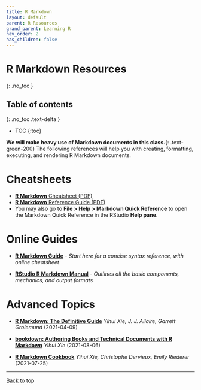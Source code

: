 ```yaml
---
title: R Markdown
layout: default
parent: R Resources
grand_parent: Learning R
nav_order: 2
has_children: false
---
```


# R Markdown Resources
{: .no_toc }

## Table of contents
{: .no_toc .text-delta }

- TOC
{:toc}

**We will make heavy use of Markdown documents in this class.**{: .text-green-200} The following references will help you with creating, formatting, executing, and rendering R Markdown documents.

# Cheatsheets

  * [**R Markdown** Cheatsheet (PDF)](https://github.com/rstudio/cheatsheets/raw/master/rmarkdown-2.0.pdf)
  * [**R Markdown** Reference Guide (PDF)](https://www.rstudio.com/wp-content/uploads/2015/03/rmarkdown-reference.pdf)
  * You may also go to **File > Help > Markdown Quick Reference** to open the Markdown Quick Reference in the RStudio **Help pane**.

# Online Guides

* [**R Markdown Guide**](https://www.markdownguide.org/basic-syntax/) - _Start here for a concise syntax reference, with online cheatsheet_

* [**RStudio R Markdown Manual**](https://rmarkdown.rstudio.com/lesson-1.html) - _Outlines all the basic components, mechanics, and output formats_

# Advanced Topics

* [**R Markdown: The Definitive Guide**](https://bookdown.org/yihui/rmarkdown/)
    _Yihui Xie, J. J. Allaire, Garrett Grolemund_ (2021-04-09)

* [**bookdown: Authoring Books and Technical Documents with R Markdown**](https://bookdown.org/yihui/bookdown/)
    _Yihui Xie_ (2021-08-06)

* [**R Markdown Cookbook**](https://bookdown.org/yihui/rmarkdown-cookbook/)
    _Yihui Xie, Christophe Dervieux, Emily Riederer_ (2021-07-25)

---

[Back to top](#top)
